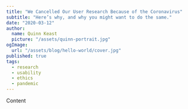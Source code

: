 ```yaml
---
title: "We Cancelled Our User Research Because of the Coronavirus"
subtitle: "Here’s why, and why you might want to do the same."
date: "2020-03-12"
author:
  name: Quinn Keast
  picture: "/assets/quinn-portrait.jpg"
ogImage:
  url: "/assets/blog/hello-world/cover.jpg"
published: true
tags:
  - research
  - usability
  - ethics
  - pandemic
---
```


Content
